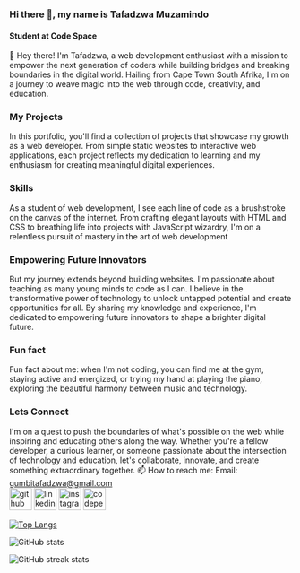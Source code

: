 ### Hi there 👋, my name is Tafadzwa Muzamindo
#### Student at Code Space


🚀 Hey there! I'm Tafadzwa, a web development enthusiast with a mission to empower the next generation of coders while building bridges and breaking boundaries in the digital world. Hailing from Cape Town South Afrika, I'm on a journey to weave magic into the web through code, creativity, and education.


### My Projects
In this portfolio, you'll find a collection of projects that showcase my growth as a web developer. From simple static websites to interactive web applications, each project reflects my dedication to learning and my enthusiasm for creating meaningful digital experiences. 


### Skills
As a student of web development, I see each line of code as a brushstroke on the canvas of the internet. From crafting elegant layouts with HTML and CSS to breathing life into projects with JavaScript wizardry, I'm on a relentless pursuit of mastery in the art of web development

### Empowering Future Innovators
But my journey extends beyond building websites. I'm passionate about teaching as many young minds to code as I can. I believe in the transformative power of technology to unlock untapped potential and create opportunities for all. By sharing my knowledge and experience, I'm dedicated to empowering future innovators to shape a brighter digital future.

### Fun fact 
Fun fact about me: when I'm not coding, you can find me at the gym, staying active and energized, or trying my hand at playing the piano, exploring the beautiful harmony between music and technology. 

### Lets Connect
I'm on a quest to push the boundaries of what's possible on the web while inspiring and educating others along the way. Whether you're a fellow developer, a curious learner, or someone passionate about the intersection of technology and education, let's collaborate, innovate, and create something extraordinary together. 📫 How to reach me: Email: gumbitafadzwa@gmail.com  
[<img src='https://cdn.jsdelivr.net/npm/simple-icons@3.0.1/icons/github.svg' alt='github' height='40'>](https://github.com/tafadzwa96)   [<img src='https://cdn.jsdelivr.net/npm/simple-icons@3.0.1/icons/linkedin.svg' alt='linkedin' height='40'>](https://www.linkedin.com/in/Tafadzwa-Muzamindo/)   [<img src='https://cdn.jsdelivr.net/npm/simple-icons@3.0.1/icons/instagram.svg' alt='instagram' height='40'>](https://www.instagram.com/tg-norman/)   [<img src='https://cdn.jsdelivr.net/npm/simple-icons@3.0.1/icons/codepen.svg' alt='codepen' height='40'>](https://codepen.io/Tafadzwa-Muzamindo)  

[![Top Langs](https://github-readme-stats.vercel.app/api/top-langs/?username=tafadzwa96)](https://github.com/anuraghazra/github-readme-stats)

![GitHub stats](https://github-readme-stats.vercel.app/api?username=tafadzwa96&show_icons=true)  

![GitHub streak stats](https://streak-stats.demolab.com/?user=tafadzwa96)  


